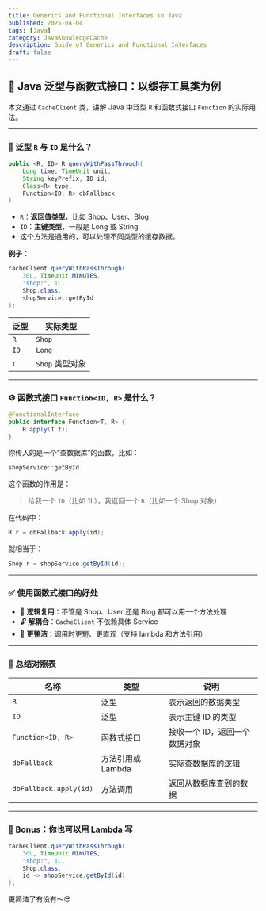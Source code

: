 ```yaml
---
title: Generics and Functional Interfaces in Java
published: 2025-04-04
tags: [Java]
category: JavaKnowledgeCache
description: Guide of Generics and Functional Interfaces
draft: false
---
```


## 📘 Java 泛型与函数式接口：以缓存工具类为例

本文通过 `CacheClient` 类，讲解 Java 中泛型 `R` 和函数式接口 `Function` 的实际用法。

------

### 🔁 泛型 `R` 与 `ID` 是什么？

```java
public <R, ID> R queryWithPassThrough(
    Long time, TimeUnit unit,
    String keyPrefix, ID id,
    Class<R> type,
    Function<ID, R> dbFallback
)
```

- `R`：**返回值类型**，比如 Shop、User、Blog
- `ID`：**主键类型**，一般是 Long 或 String
- 这个方法是通用的，可以处理不同类型的缓存数据。

**例子：**

```java
cacheClient.queryWithPassThrough(
    30L, TimeUnit.MINUTES,
    "shop:", 1L,
    Shop.class,
    shopService::getById
);
```

| 泛型 | 实际类型        |
| ---- | --------------- |
| `R`  | `Shop`          |
| `ID` | `Long`          |
| `r`  | `Shop` 类型对象 |

------

### ⚙️ 函数式接口 `Function<ID, R>` 是什么？

```java
@FunctionalInterface
public interface Function<T, R> {
    R apply(T t);
}
```

你传入的是一个“查数据库”的函数，比如：

```java
shopService::getById
```

这个函数的作用是：

> 给我一个 `ID`（比如 1L），我返回一个 `R`（比如一个 Shop 对象）

在代码中：

```java
R r = dbFallback.apply(id);
```

就相当于：

```java
Shop r = shopService.getById(id);
```

------

### ✅ 使用函数式接口的好处

- 🔄 **逻辑复用**：不管是 Shop、User 还是 Blog 都可以用一个方法处理
- 🔓 **解耦合**：`CacheClient` 不依赖具体 Service
- 🧹 **更整洁**：调用时更短、更直观（支持 lambda 和方法引用）

------

### 🔄 总结对照表

| 名称                   | 类型              | 说明                          |
| ---------------------- | ----------------- | ----------------------------- |
| `R`                    | 泛型              | 表示返回的数据类型            |
| `ID`                   | 泛型              | 表示主键 ID 的类型            |
| `Function<ID, R>`      | 函数式接口        | 接收一个 ID，返回一个数据对象 |
| `dbFallback`           | 方法引用或 Lambda | 实际查数据库的逻辑            |
| `dbFallback.apply(id)` | 方法调用          | 返回从数据库查到的数据        |

------

### 🌟 Bonus：你也可以用 Lambda 写

```java
cacheClient.queryWithPassThrough(
    30L, TimeUnit.MINUTES,
    "shop:", 1L,
    Shop.class,
    id -> shopService.getById(id)
);
```

更简洁了有没有～😎

